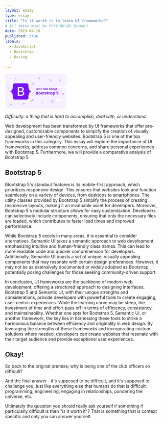 ```yaml
---
layout: essay
type: essay
title: "Is it worth it to learn UI frameworks?"
# All dates must be YYYY-MM-DD format!
date: 2023-04-10
published: true
labels:
  - JavaScript
  - Bootstrap
  - Desing
 
---
```


<img width="200px" class="rounded float-start pe-4" src="essays/lets-talk-about-bootstrap.png">

*Difficulty: a thing that is hard to accomplish, deal with, or understand.*

Web development has been transformed by UI frameworks that offer pre-designed, customizable components to simplify the creation of visually appealing and user-friendly websites. Bootstrap 5 is one of the top frameworks in this category. This essay will explore the importance of UI frameworks, address common concerns, and share personal experiences with Bootstrap 5. Furthermore, we will provide a comparative analysis of Bootstrap 5

## Bootstrap 5

IBootstrap 5's standout features is its mobile-first approach, which prioritizes responsive design. This ensures that websites look and function seamlessly on a variety of devices, from desktops to smartphones. The utility classes provided by Bootstrap 5 simplify the process of creating responsive layouts, making it an invaluable asset for developers. Moreover, Bootstrap 5's modular structure allows for easy customization. Developers can selectively include components, ensuring that only the necessary files are loaded, which contributes to faster load times and improved performance.

While Bootstrap 5 excels in many areas, it is essential to consider alternatives. Semantic UI takes a semantic approach to web development, emphasizing intuitive and human-friendly class names. This can lead to more readable code and quicker comprehension for developers. Additionally, Semantic UI boasts a set of unique, visually appealing components that may resonate with certain design preferences. However, it may not be as extensively documented or widely adopted as Bootstrap, potentially posing challenges for those seeking community-driven support.

In conclusion, UI frameworks are the backbone of modern web development, offering a structured approach to designing interfaces. Bootstrap 5 and Semantic UI, with their unique strengths and considerations, provide developers with powerful tools to create engaging, user-centric experiences. While the learning curve may be steep, the investment of time and effort pays off in terms of efficiency, consistency, and maintainability. Whether one opts for Bootstrap 5, Semantic UI, or another framework, the key lies in harnessing these tools to strike a harmonious balance between efficiency and originality in web design. By leveraging the strengths of these frameworks and incorporating custom solutions where needed, developers can create websites that resonate with their target audience and provide exceptional user experiences.



## Okay!

So back to the original premise; why is being one of the club officers so difficult?

And the final answer - it's supposed to be difficult, and it's supposed to challenge you, just like everything else that humans do that is difficult: programming, engineering, engaging in relationships, pondering the universe, etc.

Ultimately the question you should really ask yourself if something if particularly difficult is then "is it worth it"? That is something that is context specific and only you can answer yourself.
